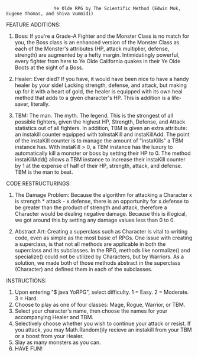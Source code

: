                       Ye Olde RPG by The Scientific Method (Edwin Mok, Eugene Thomas, and Shiva Vummidi)

FEATURE ADDITIONS: 

1. Boss: If you're a Grade-A Fighter and the Monster Class is no match for you, the Boss class is an enhanced version of the Monster Class
as each of the Monster's attributes (HP, attack multiplier, defense, strength) are augmented by a hefty margin. Intimidatingly powerful, 
every fighter from here to Ye Olde California quakes in their Ye Olde Boots at the sight of a Boss. 

2. Healer: Ever died? If you have, it would have been nice to have a handy healer by your side! Lacking strength, defense, and attack, but 
making up for it with a heart of gold, the healer is equipped with its own heal method that adds to a given character's HP. This is addition
is a life-saver, literally. 

3. TBM: The man. The myth. The legend. This is the strongest of all possible fighters, given the highest HP, Strength, Defense, and Attack 
statistics out of all fighters. In addition, TBM is given an extra attribute: an instakill counter equipped with toInstaKill and instaKillAdd. 
The point of the instaKill counter is to manage the amount of "instaKills" a TBM instance has. With instaKill > 0, a TBM instance has the 
luxury to automatically kill a monster or boss by setting their HP to 0. The method instaKillAdd() allows a TBM instance to increase their 
instaKill counter by 1 at the expense of half of their HP, strength, attack, and defense. TBM is the man to beat. 

CODE RESTRUCTURINGS: 

1. The Damage Problem: Because the algorithm for attacking a Character x is strength * attack - x.defense, there is an opportunity for 
x.defense to be greater than the product of strength and attack, therefore a Character would be dealing negative damage. Because this is 
illogical, we got around this by setting any damage values less than 0 to 0. 

2. Abstract Art: Creating a superclass such as Character is vital to writing code, even as simple as the most basic of RPGs. One issue with creating a superclass, is that not all methods are applicable in both the superclass and its subclasses. In the RPG, methods like normalize() and specialize() could not be utilized by Characters, but by Warriors. As a solution, we made both of those methods abstract in the superclass (Character) and defined them in each of the subclasses. 

INSTRUCTIONS: 

1. Upon entering "$ java YoRPG", select difficulty. 1 = Easy. 2 = Moderate. 3 = Hard. 
2. Choose to play as one of four classes: Mage, Rogue, Warrior, or TBM. 
3. Select your character's name, then choose the names for your accompanying Healer and TBM.
4. Selectively choose whether you wish to continue your attack or resist. If you attack, you may Math.Random()ly recieve an instakill 
from your TBM or a boost from your Healer. 
5. Slay as many monsters as you can. 
6. HAVE FUN!
